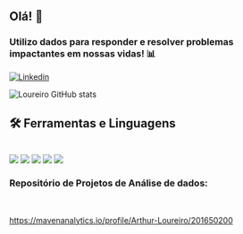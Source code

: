 ## Olá! 👋
<div style='display: inline_block'>
</div>

### Utilizo dados para responder e resolver problemas impactantes em nossas vidas! 📊

[![Linkedin](https://img.shields.io/badge/LinkedIn-0077B5?style=for-the-badge&logo=linkedin&logoColor=white)](https://www.linkedin.com/in/loureiro09/)


![Loureiro GitHub stats](https://github-readme-stats.vercel.app/api?username=Loureiroa&show_icons=true&theme=dark)

## 🛠️ Ferramentas e Linguagens

<div style='display: inline_block'><br/>

 <img src='https://img.shields.io/badge/Microsoft_Excel-217346?style=for-the-badge&logo=microsoft-excel&logoColor=white'>
 <img src='https://img.shields.io/badge/Python-3776AB?style=for-the-badge&logo=python&logoColor=white'>
<img src='https://img.shields.io/badge/MySQL-00000F?style=for-the-badge&logo=mysql&logoColor=white'>
<img src='https://img.shields.io/badge/postgres-%23316192.svg?style=for-the-badge&logo=postgresql&logoColor=white)'>
<img src='https://img.shields.io/badge/snowflake-%2329B5E8.svg?style=for-the-badge&logo=snowflake&logoColor=white)'>
</div>


### Repositório de Projetos de Análise de dados: 

<div style='display: inline_block'><br/>
</div>

https://mavenanalytics.io/profile/Arthur-Loureiro/201650200

